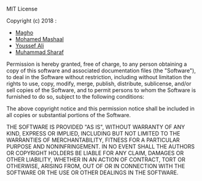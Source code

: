 MIT License

Copyright (c) 2018 :
  - [Magho](https://github.com/Magho)
  - [Mohamed Mashaal](https://github.com/MohamedMashaal)
  - [Youssef Ali](https://github.com/youssefAli11997)
  - [Muhammad Sharaf](https://github.com/muhammadSharaf)

Permission is hereby granted, free of charge, to any person obtaining a copy
of this software and associated documentation files (the "Software"), to deal
in the Software without restriction, including without limitation the rights
to use, copy, modify, merge, publish, distribute, sublicense, and/or sell
copies of the Software, and to permit persons to whom the Software is
furnished to do so, subject to the following conditions:

The above copyright notice and this permission notice shall be included in all
copies or substantial portions of the Software.

THE SOFTWARE IS PROVIDED "AS IS", WITHOUT WARRANTY OF ANY KIND, EXPRESS OR
IMPLIED, INCLUDING BUT NOT LIMITED TO THE WARRANTIES OF MERCHANTABILITY,
FITNESS FOR A PARTICULAR PURPOSE AND NONINFRINGEMENT. IN NO EVENT SHALL THE
AUTHORS OR COPYRIGHT HOLDERS BE LIABLE FOR ANY CLAIM, DAMAGES OR OTHER
LIABILITY, WHETHER IN AN ACTION OF CONTRACT, TORT OR OTHERWISE, ARISING FROM,
OUT OF OR IN CONNECTION WITH THE SOFTWARE OR THE USE OR OTHER DEALINGS IN THE
SOFTWARE.
